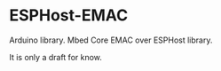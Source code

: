 # ESPHost-EMAC

Arduino library. Mbed Core EMAC over ESPHost library.

It is only a draft for know.
